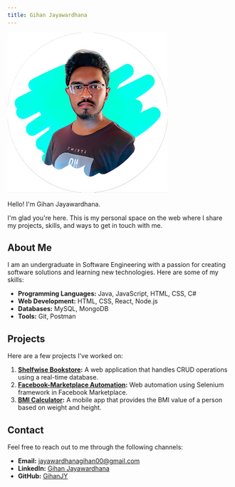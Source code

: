 ```yaml
---
title: Gihan Jayawardhana
---
```


![Your Profile Picture](/Images/ProfilePicture.jpg)

Hello! I'm Gihan Jayawardhana.

I'm glad you're here. This is my personal space on the web where I share my projects, skills, and ways to get in touch with me.

## About Me

I am an undergraduate in Software Engineering with a passion for creating software solutions and learning new technologies. Here are some of my skills:

- **Programming Languages:** Java, JavaScript, HTML, CSS, C#
- **Web Development:** HTML, CSS, React, Node.js
- **Databases:** MySQL, MongoDB
- **Tools:** Git, Postman

## Projects

Here are a few projects I've worked on:

1. **[Shelfwise Bookstore](https://github.com/GihanJY/ShelfWise-Bookstore):** A web application that handles CRUD operations using a real-time database.
2. **[Facebook-Marketplace Automation](https://github.com/GihanJY/FB-Marketplace-Automation-Selenium):** Web automation using Selenium framework in Facebook Marketplace.
3. **[BMI Calculator](https://github.com/GihanJY/BMI_Calculator):** A mobile app that provides the BMI value of a person based on weight and height.

## Contact

Feel free to reach out to me through the following channels:

- **Email:** [jayawardhanagihan00@gmail.com](mailto:jayawardhanagihan00@gmail.com)
- **LinkedIn:** [Gihan Jayawardhana](https://www.linkedin.com/in/gihan-jayawardhana-ab4468262/)
- **GitHub:** [GihanJY](https://github.com/GihanJY)
